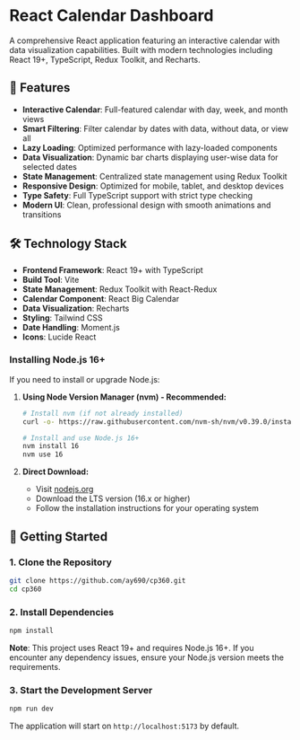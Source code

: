 # React Calendar Dashboard

A comprehensive React application featuring an interactive calendar with data visualization capabilities. Built with modern technologies including React 19+, TypeScript, Redux Toolkit, and Recharts.

## 🚀 Features

- **Interactive Calendar**: Full-featured calendar with day, week, and month views
- **Smart Filtering**: Filter calendar by dates with data, without data, or view all
- **Lazy Loading**: Optimized performance with lazy-loaded components
- **Data Visualization**: Dynamic bar charts displaying user-wise data for selected dates
- **State Management**: Centralized state management using Redux Toolkit
- **Responsive Design**: Optimized for mobile, tablet, and desktop devices
- **Type Safety**: Full TypeScript support with strict type checking
- **Modern UI**: Clean, professional design with smooth animations and transitions

## 🛠 Technology Stack

- **Frontend Framework**: React 19+ with TypeScript
- **Build Tool**: Vite
- **State Management**: Redux Toolkit with React-Redux
- **Calendar Component**: React Big Calendar
- **Data Visualization**: Recharts
- **Styling**: Tailwind CSS
- **Date Handling**: Moment.js
- **Icons**: Lucide React

### Installing Node.js 16+

If you need to install or upgrade Node.js:

1. **Using Node Version Manager (nvm) - Recommended:**
   ```bash
   # Install nvm (if not already installed)
   curl -o- https://raw.githubusercontent.com/nvm-sh/nvm/v0.39.0/install.sh | bash
   
   # Install and use Node.js 16+
   nvm install 16
   nvm use 16
   ```

2. **Direct Download:**
   - Visit [nodejs.org](https://nodejs.org/)
   - Download the LTS version (16.x or higher)
   - Follow the installation instructions for your operating system


## 🚦 Getting Started

### 1. Clone the Repository

```bash
git clone https://github.com/ay690/cp360.git
cd cp360
```

### 2. Install Dependencies

```bash
npm install
```

**Note**: This project uses React 19+ and requires Node.js 16+. If you encounter any dependency issues, ensure your Node.js version meets the requirements.

### 3. Start the Development Server

```bash
npm run dev
```

The application will start on `http://localhost:5173` by default.
